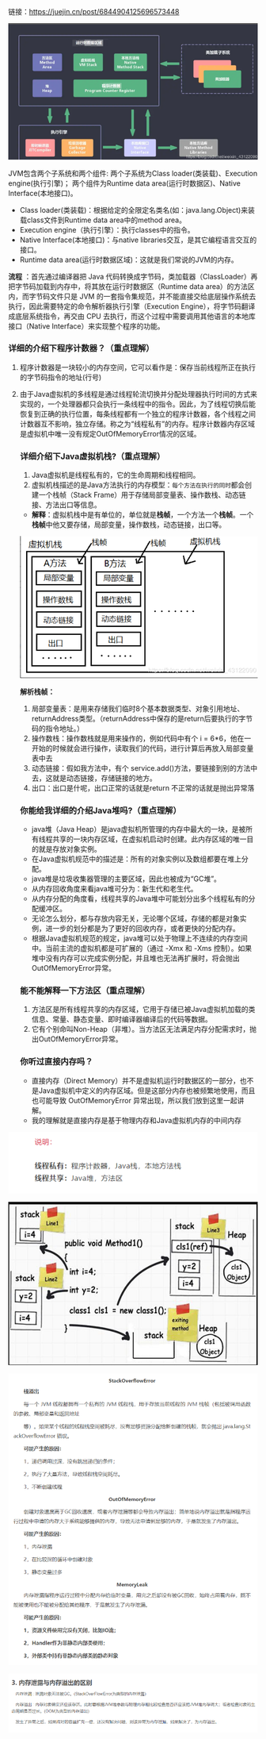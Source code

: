 链接：https://juejin.cn/post/6844904125696573448

![image-20210308200947106](初步了解JVM.assets/image-20210308200947106.png)



JVM包含两个子系统和两个组件: 两个子系统为Class loader(类装载)、Execution engine(执行引擎)； 两个组件为Runtime data area(运行时数据区)、Native Interface(本地接口)。

- Class loader(类装载)：根据给定的全限定名类名(如：java.lang.Object)来装载class文件到Runtime data area中的method area。
- Execution engine（执行引擎）：执行classes中的指令。
- Native Interface(本地接口)：与native libraries交互，是其它编程语言交互的接口。
- Runtime data area(运行时数据区域)：这就是我们常说的JVM的内存。

**流程** ：首先通过编译器把 Java 代码转换成字节码，类加载器（ClassLoader）再把字节码加载到内存中，将其放在运行时数据区（Runtime data area）的方法区内，而字节码文件只是 JVM 的一套指令集规范，并不能直接交给底层操作系统去执行，因此需要特定的命令解析器执行引擎（Execution Engine），将字节码翻译成底层系统指令，再交由 CPU 去执行，而这个过程中需要调用其他语言的本地库接口（Native Interface）来实现整个程序的功能。



### 详细的介绍下程序计数器？（重点理解）

1. 程序计数器是一块较小的内存空间，它可以看作是：保存当前线程所正在执行的字节码指令的地址(行号)

2. 由于Java虚拟机的多线程是通过线程轮流切换并分配处理器执行时间的方式来实现的，一个处理器都只会执行一条线程中的指令。因此，为了线程切换后能恢复到正确的执行位置，每条线程都有一个独立的程序计数器，各个线程之间计数器互不影响，独立存储。称之为“线程私有”的内存。程序计数器内存区域是虚拟机中唯一没有规定OutOfMemoryError情况的区域。

   

   

   ### 详细介绍下Java虚拟机栈?（重点理解）

   1. Java虚拟机是线程私有的，它的生命周期和线程相同。
   2. 虚拟机栈描述的是Java方法执行的内存模型：`每个方法在执行的同时`都会创建一个栈帧（Stack Frame）用于存储局部变量表、操作数栈、动态链接、方法出口等信息。

   - **解释**：虚拟机栈中是有单位的，单位就是**栈帧**，一个方法一个**栈帧**。一个**栈帧**中他又要存储，局部变量，操作数栈，动态链接，出口等。

   

   ![image-20210308204559128](初步了解JVM.assets/image-20210308204559128.png)

   **解析栈帧：**

   

   1. 局部变量表：是用来存储我们临时8个基本数据类型、对象引用地址、returnAddress类型。（returnAddress中保存的是return后要执行的字节码的指令地址。）
   2. 操作数栈：操作数栈就是用来操作的，例如代码中有个 i = 6*6，他在一开始的时候就会进行操作，读取我们的代码，进行计算后再放入局部变量表中去
   3. 动态链接：假如我方法中，有个 service.add()方法，要链接到别的方法中去，这就是动态链接，存储链接的地方。
   4. 出口：出口是什呢，出口正常的话就是return  不正常的话就是抛出异常落

   

   

   ### 你能给我详细的介绍Java堆吗?（重点理解）

   - java堆（Java Heap）是java虚拟机所管理的内存中最大的一块，是被所有线程共享的一块内存区域，在虚拟机启动时创建。此内存区域的唯一目的就是存放对象实例。
   - 在Java虚拟机规范中的描述是：所有的对象实例以及数组都要在堆上分配。
   - java堆是垃圾收集器管理的主要区域，因此也被成为“GC堆”。
   - 从内存回收角度来看java堆可分为：新生代和老生代。
   - 从内存分配的角度看，线程共享的Java堆中可能划分出多个线程私有的分配缓冲区。
   - 无论怎么划分，都与存放内容无关，无论哪个区域，存储的都是对象实例，进一步的划分都是为了更好的回收内存，或者更快的分配内存。
   - 根据Java虚拟机规范的规定，java堆可以处于物理上不连续的内存空间中。当前主流的虚拟机都是可扩展的（通过 -Xmx 和 -Xms 控制）。如果堆中没有内存可以完成实例分配，并且堆也无法再扩展时，将会抛出OutOfMemoryError异常。

   

   

   ### 能不能解释一下方法区（重点理解）

   1. 方法区是所有线程共享的内存区域，它用于存储已被Java虚拟机加载的类信息、常量、静态变量、即时编译器编译后的代码等数据。
   2. 它有个别命叫Non-Heap（非堆）。当方法区无法满足内存分配需求时，抛出OutOfMemoryError异常。

   

   ### 你听过直接内存吗？

   - 直接内存（Direct Memory）并不是虚拟机运行时数据区的一部分，也不是Java虚拟机中定义的内存区域。但是这部分内存也被频繁地使用，而且也可能导致 OutOfMemoryError 异常出现，所以我们放到这里一起讲解。
   - 我的理解就是直接内存是基于物理内存和Java虚拟机内存的中间内存

   

   

   

   

![image-20210307104959860](Untitled.assets/image-20210307104959860.png)



![image-20210307101433398](Untitled.assets/image-20210307101433398.png)



![image-20210307164914726](Untitled.assets/image-20210307164914726.png)

![image-20210307101343360](Untitled.assets/image-20210307101343360.png)



